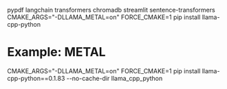 pypdf
langchain
transformers
chromadb
streamlit
sentence-transformers
CMAKE_ARGS="-DLLAMA_METAL=on" FORCE_CMAKE=1 pip install llama-cpp-python
# Example: METAL
CMAKE_ARGS="-DLLAMA_METAL=on"  FORCE_CMAKE=1 pip install llama-cpp-python==0.1.83 --no-cache-dir
llama_cpp_python